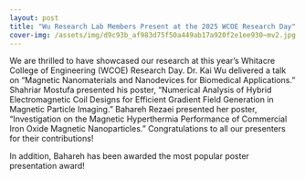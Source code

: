 ```yaml
---
layout: post
title: "Wu Research Lab Members Present at the 2025 WCOE Research Day"
cover-img: /assets/img/d9c93b_af983d75f50a449ab17a920f2e1ee930~mv2.jpg
---
```

We are thrilled to have showcased our research at this year’s Whitacre College of Engineering (WCOE) Research Day. Dr. Kai Wu delivered a talk on “Magnetic Nanomaterials and Nanodevices for Biomedical Applications.” Shahriar Mostufa presented his poster, “Numerical Analysis of Hybrid Electromagnetic Coil Designs for Efficient Gradient Field Generation in Magnetic Particle Imaging.” Bahareh Rezaei presented her poster, “Investigation on the Magnetic Hyperthermia Performance of Commercial Iron Oxide Magnetic Nanoparticles.” Congratulations to all our presenters for their contributions!

  

In addition, Bahareh has been awarded the most popular poster presentation award!